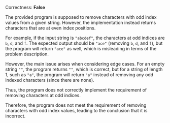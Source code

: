Correctness: **False**

The provided program is supposed to remove characters with odd index values from a given string. However, the implementation instead returns characters that are at even index positions.

For example, if the input string is `"abcdef"`, the characters at odd indices are `b`, `d`, and `f`. The expected output should be `"ace"` (removing `b`, `d`, and `f`), but the program will return `"ace"` as well, which is misleading in terms of the problem description.

However, the main issue arises when considering edge cases. For an empty string `""`, the program returns `""`, which is correct, but for a string of length 1, such as `"a"`, the program will return `"a"` instead of removing any odd indexed characters (since there are none). 

Thus, the program does not correctly implement the requirement of removing characters at odd indices. 

Therefore, the program does not meet the requirement of removing characters with odd index values, leading to the conclusion that it is incorrect.